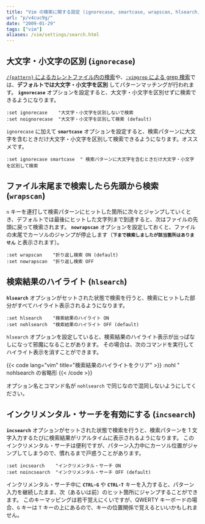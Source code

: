 ```yaml
---
title: "Vim の検索に関する設定 (ignorecase, smartcase, wrapscan, hlsearch, incsearch)"
url: "p/v4cuc9g/"
date: "2009-01-29"
tags: ["vim"]
aliases: /vim/settings/search.html
---
```


大文字・小文字の区別 (`ignorecase`)
----

[`/{pattern}` によるカレントファイル内の検索](/p/u4gw7c3/)や、[`:vimgrep` による grep 検索](/p/c4q8amz/)では、**デフォルトでは大文字・小文字を区別** してパターンマッチングが行われます。
__`ignorecase`__ オプションを設定すると、大文字・小文字を区別せずに検索できるようになります。

```vim
:set ignorecase    "大文字・小文字を区別しないで検索
:set noignorecase  "大文字・小文字を区別して検索 (default)
```

`ignorecase` に加えて __`smartcase`__ オプションを設定すると、検索パターンに大文字を含むときだけ大文字・小文字を区別して検索できるようになります。オススメです。

```vim
:set ignorecase smartcase  " 検索パターンに大文字を含むときだけ大文字・小文字を区別して検索
```


ファイル末尾まで検索したら先頭から検索 (`wrapscan`)
----

`n` キーを連打して検索パターンにヒットした箇所に次々とジャンプしていくとき、デフォルトでは最後にヒットした文字列まで到達すると、次はファイルの先頭に戻って検索されます。
**`nowrapscan`** オプションを設定しておくと、ファイルの末尾でカーソルのジャンプが停止します（**`下まで検索しましたが該当箇所はありません`** と表示されます）。

```vim
:set wrapscan    "折り返し検索 ON (default)
:set nowrapscan  "折り返し検索 OFF
```


検索結果のハイライト (`hlsearch`)
----

**`hlsearch`** オプションがセットされた状態で検索を行うと、検索にヒットした部分がすべてハイライト表示されるようになります。

```vim
:set hlsearch    "検索結果のハイライト ON
:set nohlsearch  "検索結果のハイライト OFF (default)
```

`hlsearch` オプションを設定していると、検索結果のハイライト表示が出っぱなしになって邪魔になることがあります。
その場合は、次のコマンドを実行してハイライト表示を消すことができます。

{{< code lang="vim" title="検索結果のハイライトをクリア" >}}
:nohl  " nohlsearch の省略形
{{< /code >}}

オプション名とコマンド名が `nohlsearch` で同じなので混同しないようにしてください。


インクリメンタル・サーチを有効にする (`incsearch`)
----

**`incsearch`** オプションがセットされた状態で検索を行うと、検索パターンを 1 文字入力するたびに検索結果がリアルタイムに表示されるようになります。
このインクリメンタル・サーチは便利ですが、パターン入力中にカーソル位置がジャンプしてしまうので、慣れるまで戸惑うことがあります。

```vim
:set incsearch    "インクリメンタル・サーチ ON
:set noincsearch  "インクリメンタル・サーチ OFF (default)
```

インクリメンタル・サーチ中に **`CTRL-G`** や **`CTRL-T`** キーを入力すると、パターン入力を継続したまま、次（あるいは前）のヒット箇所にジャンプすることができます。
このキーマッピングは若干覚えにくいですが、QWERTY キーボードの場合、`G` キーは `T` キーの上にあるので、キーの位置関係で覚えるといいかもしれません。

